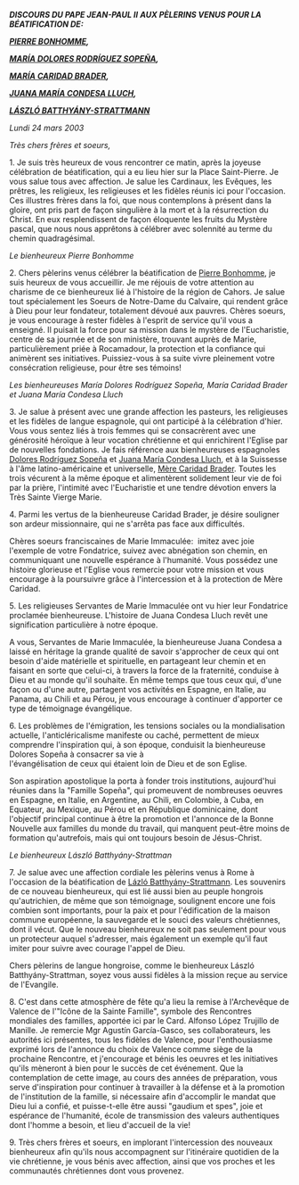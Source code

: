 ***DISCOURS DU PAPE JEAN-PAUL II*** ***AUX PÈLERINS VENUS POUR LA BÉATIFICATION DE:***

***[PIERRE BONHOMME](http://localhost/news_services/liturgy/saints/ns_lit_doc_20030323_bonhomme_fr.html),***

***[MARÍA DOLORES RODRÍGUEZ SOPEÑA](http://localhost/news_services/liturgy/saints/ns_lit_doc_20030323_rodriguez_fr.html),***

***[MARÍA CARIDAD BRADER](http://localhost/news_services/liturgy/saints/ns_lit_doc_20030323_brader_fr.html),***

***[JUANA MARÍA CONDESA LLUCH](http://localhost/news_services/liturgy/saints/ns_lit_doc_20030323_condesa_fr.html),***

***[LÁSZLÓ BATTHYÁNY-STRATTMANN](http://localhost/news_services/liturgy/saints/ns_lit_doc_20030323_batthyany_fr.html)***

*Lundi 24 mars 2003*

*Très chers frères et soeurs,*

1. Je suis très heureux de vous rencontrer ce matin, après la joyeuse célébration de béatification, qui a eu lieu hier sur la Place Saint-Pierre. Je vous salue tous avec affection. Je salue les Cardinaux, les Evêques, les prêtres, les religieux, les religieuses et les fidèles réunis ici pour l'occasion. Ces illustres frères dans la foi, que nous contemplons à présent dans la gloire, ont pris part de façon singulière à la mort et à la résurrection du Christ. En eux resplendissent de façon éloquente les fruits du Mystère pascal, que nous nous apprêtons à célébrer avec solennité au terme du chemin quadragésimal.

*Le bienheureux Pierre Bonhomme*

2. Chers pèlerins venus célébrer la béatification de [Pierre Bonhomme](http://localhost/news_services/liturgy/saints/ns_lit_doc_20030323_bonhomme_fr.html), je suis heureux de vous accueillir. Je me réjouis de votre attention au charisme de ce bienheureux lié à l'histoire de la région de Cahors. Je salue tout spécialement les Soeurs de Notre-Dame du Calvaire, qui rendent grâce à Dieu pour leur fondateur, totalement dévoué aux pauvres. Chères soeurs, je vous encourage à rester fidèles à l'esprit de service qu'il vous a enseigné. Il puisait la force pour sa mission dans le mystère de l'Eucharistie, centre de sa journée et de son ministère, trouvant auprès de Marie, particulièrement priée à Rocamadour, la protection et la confiance qui animèrent ses initiatives. Puissiez-vous à sa suite vivre pleinement votre consécration religieuse, pour être ses témoins!

*Les bienheureuses María Dolores Rodríguez Sopeña, María Caridad Brader et Juana María Condesa Lluch*

3. Je salue à présent avec une grande affection les pasteurs, les religieuses et les fidèles de langue espagnole, qui ont participé à la célébration d'hier. Vous vous sentez liés à trois femmes qui se consacrèrent avec une générosité héroïque à leur vocation chrétienne et qui enrichirent l'Eglise par de nouvelles fondations. Je fais référence aux bienheureuses espagnoles [Dolores Rodríguez Sopeña](http://localhost/news_services/liturgy/saints/ns_lit_doc_20030323_rodriguez_fr.html) et [Juana María Condesa Lluch](http://localhost/news_services/liturgy/saints/ns_lit_doc_20030323_condesa_fr.html), et à la Suissesse à l'âme latino-américaine et universelle, [Mère Caridad Brader](http://localhost/news_services/liturgy/saints/ns_lit_doc_20030323_brader_fr.html). Toutes les trois vécurent à la même époque et alimentèrent solidement leur vie de foi par la prière, l'intimité avec l'Eucharistie et une tendre dévotion envers la Très Sainte Vierge Marie.

4. Parmi les vertus de la bienheureuse Caridad Brader, je désire souligner son ardeur missionnaire, qui ne s'arrêta pas face aux difficultés.

Chères soeurs franciscaines de Marie Immaculée:  imitez avec joie l'exemple de votre Fondatrice, suivez avec abnégation son chemin, en communiquant une nouvelle espérance à l'humanité. Vous possédez une histoire glorieuse et l'Eglise vous remercie pour votre mission et vous encourage à la poursuivre grâce à l'intercession et à la protection de Mère Caridad.

5. Les religieuses Servantes de Marie Immaculée ont vu hier leur Fondatrice proclamée bienheureuse. L'histoire de Juana Condesa Lluch revêt une signification particulière à notre époque.

A vous, Servantes de Marie Immaculée, la bienheureuse Juana Condesa a laissé en héritage la grande qualité de savoir s'approcher de ceux qui ont besoin d'aide matérielle et spirituelle, en partageant leur chemin et en faisant en sorte que celui-ci, à travers la force de la fraternité, conduise à Dieu et au monde qu'il souhaite. En même temps que tous ceux qui, d'une façon ou d'une autre, partagent vos activités en Espagne, en Italie, au Panama, au Chili et au Pérou, je vous encourage à continuer d'apporter ce type de témoignage évangélique.

6. Les problèmes de l'émigration, les tensions sociales ou la mondialisation actuelle, l'anticléricalisme manifeste ou caché, permettent de mieux comprendre l'inspiration qui, à son époque, conduisit la bienheureuse Dolores Sopeña à consacrer sa vie à l'évangélisation de ceux qui étaient loin de Dieu et de son Eglise.

Son aspiration apostolique la porta à fonder trois institutions, aujourd'hui réunies dans la "Famille Sopeña", qui promeuvent de nombreuses oeuvres en Espagne, en Italie, en Argentine, au Chili, en Colombie, à Cuba, en Equateur, au Mexique, au Pérou et en République dominicaine, dont l'objectif principal continue à être la promotion et l'annonce de la Bonne Nouvelle aux familles du monde du travail, qui manquent peut-être moins de formation qu'autrefois, mais qui ont toujours besoin de Jésus-Christ.

*Le bienheureux László Batthyány-Strattman*

7. Je salue avec une affection cordiale les pèlerins venus à Rome à l'occasion de la béatification de [Lázló Batthyány-Strattmann](http://localhost/news_services/liturgy/saints/ns_lit_doc_20030323_batthyany_fr.html). Les souvenirs de ce nouveau bienheureux, qui est lié aussi bien au peuple hongrois qu'autrichien, de même que son témoignage, soulignent encore une fois combien sont importants, pour la paix et pour l'édification de la maison commune européenne, la sauvegarde et le souci des valeurs chrétiennes, dont il vécut. Que le nouveau bienheureux ne soit pas seulement pour vous un protecteur auquel s'adresser, mais également un exemple qu'il faut imiter pour suivre avec courage l'appel de Dieu.

Chers pèlerins de langue hongroise, comme le bienheureux László Batthyány-Strattman, soyez vous aussi fidèles à la mission reçue au service de l'Evangile.

8. C'est dans cette atmosphère de fête qu'a lieu la remise à l'Archevêque de Valence de l'"Icône de la Sainte Famille", symbole des Rencontres mondiales des familles, apportée ici par le Card. Alfonso López Trujillo de Manille. Je remercie Mgr Agustín García-Gasco, ses collaborateurs, les autorités ici présentes, tous les fidèles de Valence, pour l'enthousiasme exprimé lors de l'annonce du choix de Valence comme siège de la prochaine Rencontre, et j'encourage et bénis les oeuvres et les initiatives qu'ils mèneront à bien pour le succès de cet événement. Que la contemplation de cette image, au cours des années de préparation, vous serve d'inspiration pour continuer à travailler à la défense et à la promotion de l'institution de la famille, si nécessaire afin d'accomplir le mandat que Dieu lui a confié, et puisse-t-elle être aussi "gaudium et spes", joie et espérance de l'humanité, école de transmission des valeurs authentiques dont l'homme a besoin, et lieu d'accueil de la vie!

9. Très chers frères et soeurs, en implorant l'intercession des nouveaux bienheureux afin qu'ils nous accompagnent sur l'itinéraire quotidien de la vie chrétienne, je vous bénis avec affection, ainsi que vos proches et les communautés chrétiennes dont vous provenez.